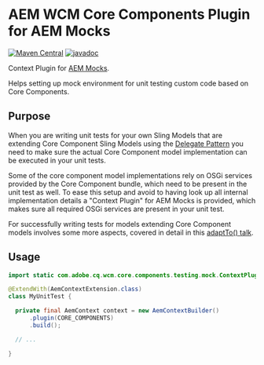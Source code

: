 # AEM WCM Core Components Plugin for AEM Mocks

[![Maven Central](https://maven-badges.herokuapp.com/maven-central/com.adobe.cq/core.wcm.components.testing.aem-mock-plugin/badge.svg)](https://maven-badges.herokuapp.com/maven-central/com.adobe.cq/core.wcm.components.testing.aem-mock-plugin)
[![javadoc](https://javadoc.io/badge2/com.adobe.cq/core.wcm.components.testing.aem-mock-plugin/javadoc.svg)](https://javadoc.io/doc/com.adobe.cq/core.wcm.components.testing.aem-mock-plugin)

Context Plugin for [AEM Mocks][aem-mock].

Helps setting up mock environment for unit testing custom code based on Core Components.


## Purpose

When you are writing unit tests for your own Sling Models that are extending Core Component Sling Models using the [Delegate Pattern][delegate-pattern] you need to make sure the actual Core Component model implementation can be executed in your unit tests.

Some of the core component model implementations rely on OSGi services provided by the Core Component bundle, which need to be present in the unit test as well. To ease this setup and avoid to having look up all internal implementation details a "Context Plugin" for AEM Mocks is provided, which makes sure all required OSGi services are present in your unit test.

For successfully writing tests for models extending Core Component models involves some more aspects, covered in detail in this [adaptTo() talk][aem-mock-talk-2021].


## Usage

```java
import static com.adobe.cq.wcm.core.components.testing.mock.ContextPlugins.CORE_COMPONENTS;

@ExtendWith(AemContextExtension.class)
class MyUnitTest {

  private final AemContext context = new AemContextBuilder()
      .plugin(CORE_COMPONENTS)
      .build();

  // ...

}
```


[aem-mock]: https://wcm.io/testing/aem-mock/
[delegate-pattern]: https://github.com/adobe/aem-core-wcm-components/wiki/Delegation-Pattern-for-Sling-Models
[aem-mock-talk-2021]: https://adapt.to/2021/en/schedule/whats-new-in-aem-mocks.html
